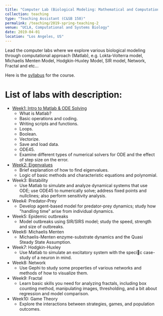 ```yaml
---
title: "Computer Lab (Biological Modeling: Mathematical and Computational Approaches)"
collection: teaching
type: "Teaching Assistant (C&SB 150)"
permalink: /teaching/2019-spring-teaching-2
venue: "UCLA, Computational and Systems Biology"
date: 2019-04-01
location: "Los Angeles, US"
---
```


Lead the computer labs where we explore various biological modeling through computational approach (Matlab), e.g. Lokta-Volterra model, Michaelis Menten Model, Hodgkin-Huxley Model, SIR model, Network, Fractal and etc...

Here is the [syllabus](https://tlin56.github.io/files/150_lab_syllabus_spring_2019.pdf) for the course.

List of labs with description:
======
- [Week1: Intro to Matlab & ODE Solving](https://tlin56.github.io/files/lab1_lecture_notes_csb150_spring_2019_website.pdf)
  - What is Matlab?
  - Basic operations and coding.
  - Writing scripts and functions.
  - Loops.
  - Boolean.
  - Vectorize.
  - Save and load data.
  - ODE45.
  - Examine different types of numerical solvers for ODE and the effect of step size on the error.
- [Week2: Eigenvalues](https://tlin56.github.io/files/lab2_lecture_notes_csb150_spring_2019.pdf)
  - Brief explanation of how to find eigenvalues. 
  - Logic of basic methods and characteristic equations and polynomial.
- Week3: Bistability
  - Use Matlab to simulate and analyze dynamical systems that use ODE; use ODE45 to numerically solve; address fixed points and nullclines; also perform sensitivity analysis.
- Week4: Predator-Prey
  - Develop agent-based model for predator-prey dynamics; study how "handling time" arise from individual dynamics.
- Week5: Epidemic outbreaks
  - Model outbreaks using SIR/SIRS model; study the speed, strength and size of outbreaks.
- Week6: Michaelis Menten
  - Michaelis-Menten enzyme-substrate dynamics and the Quasi Steady State Assumption.
- Week7: Hodgkin-Huxley
  - Use Matlab to simulate an excitatory system with the specic case-study of a neuron in mind.
- Week8: Network
  - Use Gephi to study some properties of various networks and methods of how to visualize them.
- Week9: Fractal
  - Learn basic skills you need for analyzing fractals, including box counting method, manipulating images, thresholding, and a bit about regression and model comparison.
- Week10: Game Theory
  - Explore the interactions between strategies, games, and population outcomes.
